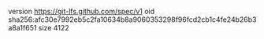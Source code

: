 version https://git-lfs.github.com/spec/v1
oid sha256:afc30e7992eb5c2fa10634b8a9060353298f96fcd2cb1c4fe24b26b3a8a1f651
size 4122
